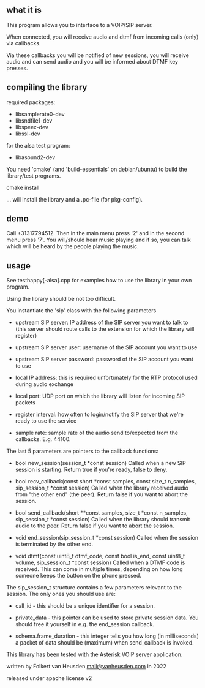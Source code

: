 what it is
----------

This program allows you to interface to a VOIP/SIP server.

When connected, you will receive audio and dtmf from incoming calls (only) via callbacks.

Via these callbacks you will be notified of new sessions, you will receive audio and can send audio and you will be informed about DTMF key presses.


compiling the library
---------------------

required packages:
* libsamplerate0-dev
* libsndfile1-dev
* libspeex-dev
* libssl-dev

for the alsa test program:
* libasound2-dev

You need 'cmake' (and 'build-essentials' on debian/ubuntu) to build the library/test programs.

cmake install

... will install the library and a .pc-file (for pkg-config).


demo
----

Call +31317794512. Then in the main menu press '2' and in the second menu press '7'. You will/should hear music playing and if so, you can talk which will be heard by the people playing the music.


usage
-----
See testhappy[-alsa].cpp for examples how to use the library in your own program.

Using the library should be not too difficult.

You instantiate the 'sip' class with the following parameters

* upstream SIP server: IP address of the SIP server you want to talk to (this server should route calls to the extension for which the library will register)

* upstream SIP server user: username of the SIP account you want to use
* upstream SIP server password: password of the SIP account you want to use

* local IP address: this is required unfortunately for the RTP protocol used during audio exchange

* local port: UDP port on which the library will listen for incoming SIP packets 

* register interval: how often to login/notify the SIP server that we're ready to use the service

* sample rate: sample rate of the audio send to/expected from the callbacks. E.g. 44100.

The last 5 parameters are pointers to the callback functions:

* bool new\_session(session\_t \*const session)
  Called when a new SIP session is starting. Return true if you're ready, false to deny.

* bool recv\_callback(const short \*const samples, const size\_t n\_samples, sip\_session\_t \*const session)
  Called when the library received audio from "the other end" (the peer). Return false if you want to abort the session.

* bool send\_callback(short \*\*const samples, size\_t \*const n\_samples, sip\_session\_t \*const session)
  Called when the library should transmit audio to the peer. Return false if you want to abort the session.

* void end\_session(sip\_session\_t \*const session)
  Called when the session is terminated by the other end.

* void dtmf(const uint8\_t dtmf\_code, const bool is\_end, const uint8\_t volume, sip\_session\_t \*const session)
  Called when a DTMF code is received. This can come in multiple times, depending on how long someone keeps the button on the phone pressed.


The sip\_session\_t structure contains a few parameters relevant to the session.
The only ones you should use are:

* call\_id - this should be a unique identifier for a session.

* private\_data - this pointer can be used to store private session data. You should free it yourself in e.g. the end\_session callback.

* schema.frame\_duration - this integer tells you how long (in milliseconds) a packet of data should be (maximum) when send\_callback is invoked.


This library has been tested with the Asterisk VOIP server application.


written by Folkert van Heusden <mail@vanheusden.com> in 2022

released under apache license v2
